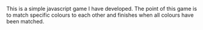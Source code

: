 This is a simple javascript game I have developed.
The point of this game is to match specific colours to each other and finishes when all colours have been matched.